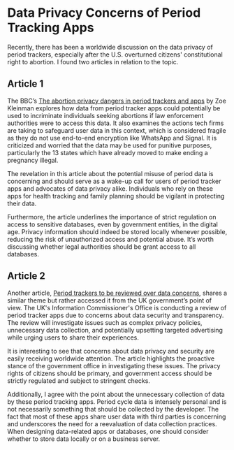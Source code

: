 # Data Privacy Concerns of Period Tracking Apps
Recently, there has been a worldwide discussion on the data privacy of period trackers, especially after the U.S. overturned citizens' constitutional right to abortion. I found two articles in relation to the topic. 

## Article 1
The BBC’s [The abortion privacy dangers in period trackers and apps](https://www.bbc.co.uk/news/technology-61952794) by Zoe Kleinman explores how data from period tracker apps could potentially be used to incriminate individuals seeking abortions if law enforcement authorities were to access this data. It also examines the actions tech firms are taking to safeguard user data in this context, which is considered fragile as they do not use end-to-end encryption like WhatsApp and Signal. It is criticized and worried that the data may be used for punitive purposes, particularly the 13 states which have already moved to make ending a pregnancy illegal. 

The revelation in this article about the potential misuse of period data is concerning and should serve as a wake-up call for users of period tracker apps and advocates of data privacy alike. Individuals who rely on these apps for health tracking and family planning should be vigilant in protecting their data. 

Furthermore, the article underlines the importance of strict regulation on access to sensitive databases, even by government entities, in the digital age. Privacy information should indeed be stored locally whenever possible, reducing the risk of unauthorized access and potential abuse. It’s worth discussing whether legal authorities should be grant access to all databases.

## Article 2
Another article, [Period trackers to be reviewed over data concerns](https://www.bbc.co.uk/news/technology-66740184), shares a similar theme but rather accessed it from the UK government’s point of view. The UK's Information Commissioner's Office is conducting a review of period tracker apps due to concerns about data security and transparency. The review will investigate issues such as complex privacy policies, unnecessary data collection, and potentially upsetting targeted advertising while urging users to share their experiences.

It is interesting to see that concerns about data privacy and security are easily receiving worldwide attention. The article highlights the proactive stance of the government office in investigating these issues. The privacy rights of citizens should be primary, and government access should be strictly regulated and subject to stringent checks. 

Additionally, I agree with the point about the unnecessary collection of data by these period tracking apps. Period cycle data is intensely personal and is not necessarily something that should be collected by the developer. The fact that most of these apps share user data with third parties is concerning and underscores the need for a reevaluation of data collection practices. When designing data-related apps or databases, one should consider whether to store data locally or on a business server.
